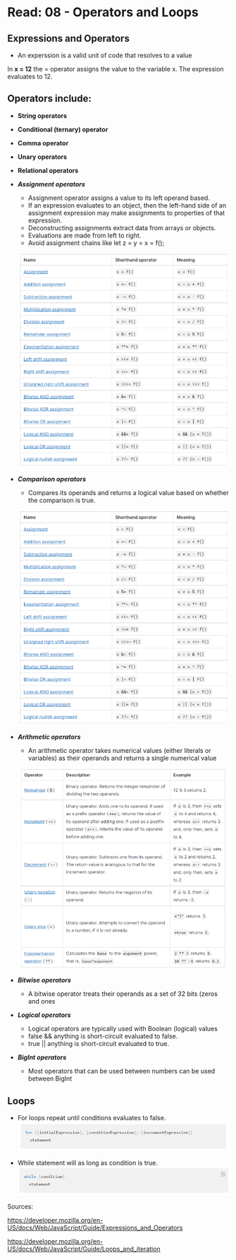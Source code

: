# Read: 08 - Operators and Loops

## Expressions and Operators

* An experssion is a valid unit of code that resolves to a value

In __x = 12__ the = operator assigns the value to the variable x. The expression evaluates to 12.

## Operators include:
* __String operators__
* __Conditional (ternary) operator__
* __Comma operator__
* __Unary operators__
* __Relational operators__

* ___Assignment operators___
    * Assignment operator assigns a value to its left operand based.
    * If an expression evaluates to an object, then the left-hand side of an assignment expression may make assignments to properties of that expression.
    * Deconstructing assignments extract data from  arrays or objects.
    * Evaluations are made from left to right.
    * Avoid assignment chains like let z = y = x = f();

    ![Assignments](images/assignments.png)

* ___Comparison operators___
    * Compares its operands and returns a logical value based on whether the comparison is true.

    ![Comaparison](images/comparison.png)

* ___Arithmetic operators___
    * An arithmetic operator takes numerical values (either literals or variables) as their operands and returns a single numerical value

    ![Arithmetic](images/Arithmetic.png)

* ___Bitwise operators___
    * A bitwise operator treats their operands as a set of 32 bits (zeros and ones

* ___Logical operators___
    * Logical operators are typically used with Boolean (logical) values
    * false && anything is short-circuit evaluated to false.
    * true || anything is short-circuit evaluated to true.

* ___BigInt operators___

    * Most operators that can be used between numbers can be used between BigInt

## Loops 

* For loops repeat until conditions evaluates to false.
    ![forloop](images/for-statement.png)

* While statement will as long as condition is true.
    ![whileloop](images/while-statement.png)

Sources: 

https://developer.mozilla.org/en-US/docs/Web/JavaScript/Guide/Expressions_and_Operators

https://developer.mozilla.org/en-US/docs/Web/JavaScript/Guide/Loops_and_iteration







